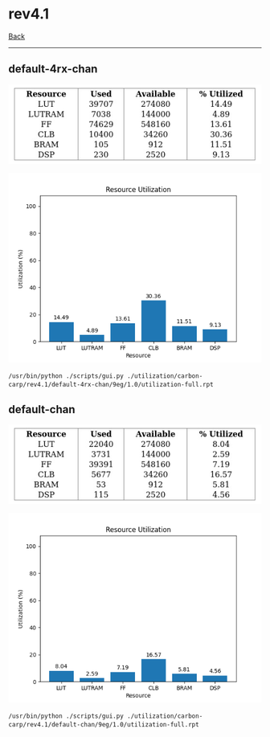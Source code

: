 # rev4.1

[Back](<../carbon-carp.md>)

---

## default-4rx-chan

<p align="center">
	<img src="../../../../images/carbon-carp/rev4.1/default-4rx-chan/9eg/1.0/table.jpg" />
</p>

<p align="center">
	<img src="../../../../images/carbon-carp/rev4.1/default-4rx-chan/9eg/1.0/graph.png" />
</p>

`/usr/bin/python ./scripts/gui.py ./utilization/carbon-carp/rev4.1/default-4rx-chan/9eg/1.0/utilization-full.rpt`

## default-chan

<p align="center">
	<img src="../../../../images/carbon-carp/rev4.1/default-chan/9eg/1.0/table.jpg" />
</p>

<p align="center">
	<img src="../../../../images/carbon-carp/rev4.1/default-chan/9eg/1.0/graph.png" />
</p>

`/usr/bin/python ./scripts/gui.py ./utilization/carbon-carp/rev4.1/default-chan/9eg/1.0/utilization-full.rpt`

